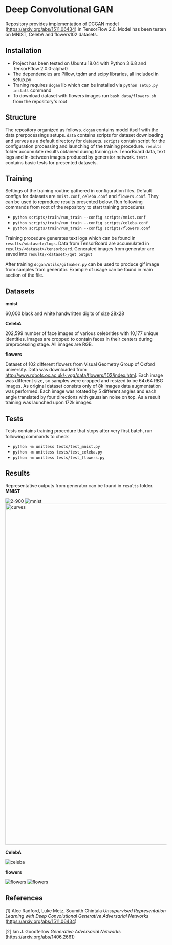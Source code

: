 # Deep Convolutional GAN
Repository provides implementation of DCGAN model (https://arxiv.org/abs/1511.06434) in TensorFlow 2.0.  Model has been testen on MNIST, CelebA and flowers102 datasets.

## Installation
* Project has been tested on Ubuntu 18.04 with Python 3.6.8 and TensorFflow 2.0.0-alpha0
* The dependencies are Pillow, tqdm and scipy libraries, all included in setup.py
* Traning requires `dcgan` lib which can be installed via `python setup.py install` command
* To download dataset with flowers images run `bash data/flowers.sh` from the repository's root

## Structure
The repository organized as follows. `dcgan` contains model itself with the data prerpocessings setups. `data` contains scripts for dataset downloading and serves as a default directory for datasets. `scripts` contain script for the configuration processing and launching of the training procedure. `results` folder accumulate results obtained during training i.e. TenorBoard data, text logs and in-between images produced by generator network. `tests` contains basic tests for presented datasets.

## Training
Settings of the training routine gathered in configuration files. Default configs for datasets are `mnist.conf`, `celeba.conf` and `flowers.conf`. They can be used to reproduce results presented below.
Run following commands from root of the repository to start training procedures
* `python scripts/train/run_train --config scripts/mnist.conf`
* `python scripts/train/run_train --config scripts/celeba.conf`
* `python scripts/train/run_train --config scripts/flowers.conf`

Training procedure generates text logs which can be found in `results/<dataset>/logs`. Data from TensorBoard are accumulated in `results/<dataset>/tensorboard`. Generated images from generator are saved into `results/<dataset>/get_output`

After training `dcgan/utils/gifmaker.py` can be used to produce gif image from samples from generator. Example of usage can be found in main section of the file.

## Datasets
__mnist__

60,000 black and white handwritten digits of size 28x28

__CelebA__

202,599 number of face images of various celebrities with 10,177 unique identities. Images are cropped to contain faces in their centers during preprocessing stage. All images are RGB.

__flowers__

Dataset of 102 different flowers from Visual Geometry Group of Oxford university. Data was downloaded from http://www.robots.ox.ac.uk/~vgg/data/flowers/102/index.html. Each image was different size, so samples were cropped and resized to be 64x64 RBG images. As original dataset consists only of 8k images data augmentation was performed. Each image was rotated by 5 different angles and each angle translated by four directions with gaussian noise on top. As a result training was launched upon 172k images.

## Tests
Tests contains training procedure that stops after very first batch, run following commands to check
* `python -m unittess tests/test_mnist.py`
* `python -m unittess tests/test_celeba.py`
* `python -m unittess tests/test_flowers.py`

## Results
Representative outputs from generator can be found in `results` folder. 
__MNIST__

![2-900](https://user-images.githubusercontent.com/23639048/56539459-a9bc2b00-656e-11e9-9c1e-b984c13264e3.jpg)
![mnist](https://user-images.githubusercontent.com/23639048/56539479-b80a4700-656e-11e9-93a4-56ca2c35350b.gif)
<img width="1064" alt="curves" src="https://user-images.githubusercontent.com/23639048/56539252-fc491780-656d-11e9-96b1-cc3363b47843.png">

__CelebA__

![celeba](https://user-images.githubusercontent.com/23639048/56539310-36b2b480-656e-11e9-926e-a11cc1b2babd.gif)

__flowers__

![flowers](https://user-images.githubusercontent.com/23639048/56539601-133c3980-656f-11e9-8184-29ebb74fb5fc.jpg)
![flowers](https://user-images.githubusercontent.com/23639048/56539347-53e78300-656e-11e9-99d6-bcafaea6f215.gif)

## References
[1] Alec Radford, Luke Metz, Soumith Chintala _Unsupervised Representation Learning with Deep Convolutional Generative Adversarial Networks_ (https://arxiv.org/abs/1511.06434)

[2] Ian J. Goodfellow _Generative Adversarial Networks_ (https://arxiv.org/abs/1406.2661)
